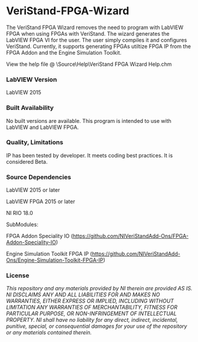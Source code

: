 VeriStand-FPGA-Wizard
===================

The VeriStand FPGA Wizard removes the need to program with LabVIEW FPGA when using FPGAs with VeriStand. The wizard generates the LabVIEW FPGA VI for the user. The user simply compiles it and configures VeriStand. Currently, it supports generating FPGAs utiltize FPGA IP from the FPGA Addon and the Engine Simulation Toolkit.

View the help file @ \Source\Help\VeriStand FPGA Wizard Help.chm


### LabVIEW Version ###

LabVIEW 2015

### Built Availability ###

No built versions are available. This program is intended to use with LabVIEW and LabVIEW FPGA.

### Quality, Limitations ###

IP has been tested by developer. It meets coding best practices. It is considered Beta.

### Source Dependencies ###

LabVIEW 2015 or later

LabVIEW FPGA 2015 or later

NI RIO 18.0

SubModules: 

FPGA Addon Speciality IO (https://github.com/NIVeriStandAdd-Ons/FPGA-Addon-Speciality-IO)

Engine Simulation Toolkit FPGA IP (https://github.com/NIVeriStandAdd-Ons/Engine-Simulation-Toolkit-FPGA-IP)

### License ###

*This repository and any materials provided by NI therein are provided AS IS. NI DISCLAIMS ANY AND ALL LIABILITIES FOR AND MAKES NO WARRANTIES, EITHER EXPRESS OR IMPLIED, INCLUDING WITHOUT LIMITATION ANY WARRANTIES OF MERCHANTABILITY, FITNESS FOR  PARTICULAR PURPOSE, OR NON-INFRINGEMENT OF INTELLECTUAL PROPERTY. NI shall have no liability for any direct, indirect, incidental, punitive, special, or consequential damages for your use of the repository or any materials contained therein.*
